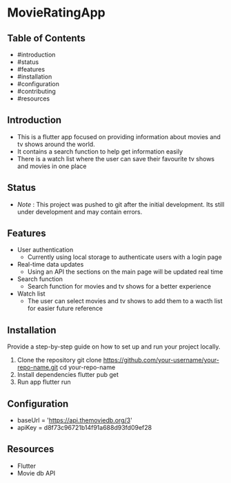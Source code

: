 # MovieRatingApp

## Table of Contents

- #introduction
- #status
- #features
- #installation
- #configuration
- #contributing
- #resources

## Introduction

- This is a flutter app focused on providing information about movies and tv shows around the world. 
- It contains a search function to help get information easily
- There is a watch list where the user can save their favourite tv shows and movies in one place

## Status

- *Note* : This project was pushed to git after the initial development. Its still under development and may contain errors.

## Features

- User authentication
   - Currently using local storage to authenticate users with a login page
- Real-time data updates
   - Using an API the sections on the main page will be updated real time
- Search function
  - Search function for movies and tv shows for a better experience
- Watch list
  - The user can select movies and tv shows to add them to a wacth list for easier future reference

## Installation

Provide a step-by-step guide on how to set up and run your project locally.

1. Clone the repository
   git clone https://github.com/your-username/your-repo-name.git
   cd your-repo-name
2. Install dependencies
   flutter pub get
3. Run app
   flutter run

## Configuration
- baseUrl = 'https://api.themoviedb.org/3'
- apiKey = d8f73c96721b14f91a688d93fd09ef28

## Resources
- Flutter
- Movie db API

